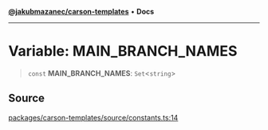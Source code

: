 [**@jakubmazanec/carson-templates**](../README.md) • **Docs**

---

# Variable: MAIN_BRANCH_NAMES

> `const` **MAIN_BRANCH_NAMES**: `Set`\<`string`\>

## Source

[packages/carson-templates/source/constants.ts:14](https://github.com/jakubmazanec/js-tools/blob/51bfc5b913a7a7ef21d8d702a0d87d72983e112a/packages/carson-templates/source/constants.ts#L14)
